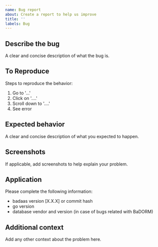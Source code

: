 ```yaml
---
name: Bug report
about: Create a report to help us improve
title: ''
labels: Bug
---
```


## Describe the bug

A clear and concise description of what the bug is.

## To Reproduce

Steps to reproduce the behavior:

1. Go to '...'
2. Click on '....'
3. Scroll down to '....'
4. See error

## Expected behavior

A clear and concise description of what you expected to happen.

## Screenshots

If applicable, add screenshots to help explain your problem.

## Application

Please complete the following information:

- badaas version [X.X.X] or commit hash
- go version
- database vendor and version (in case of bugs related with BaDORM)

## Additional context

Add any other context about the problem here.
